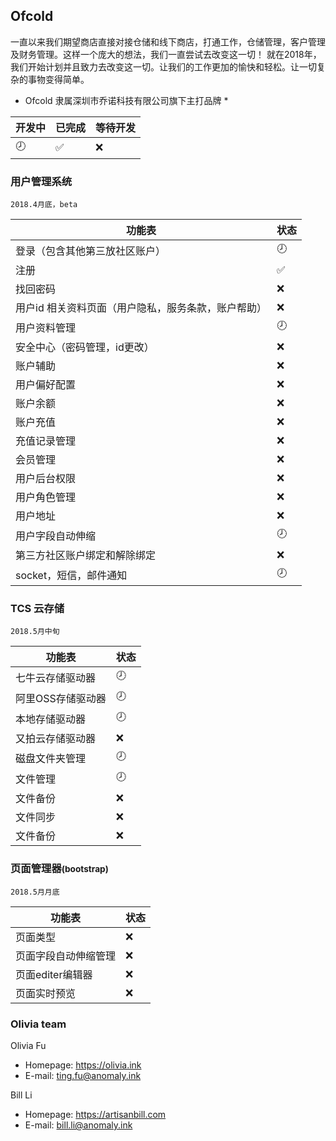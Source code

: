 ## Ofcold

一直以来我们期望商店直接对接仓储和线下商店，打通工作，仓储管理，客户管理及财务管理。这样一个庞大的想法，我们一直尝试去改变这一切！
就在2018年，我们开始计划并且致力去改变这一切。让我们的工作更加的愉快和轻松。让一切复杂的事物变得简单。
* Ofcold 隶属深圳市乔诺科技有限公司旗下主打品牌 *

| 开发中 | 已完成 | 等待开发 |
|--------|--------|--------|
| :clock8: | :white_check_mark: | :x: |

### 用户管理系统
```2018.4月底，beta ```

| 功能表 | 状态 |
|--------|--------|
| 登录（包含其他第三放社区账户）|:clock8:|
| 注册|:white_check_mark:|
| 找回密码|:x:|
| 用户id 相关资料页面（用户隐私，服务条款，账户帮助）|:x:|
| 用户资料管理|:clock8:|
| 安全中心（密码管理，id更改）|:x:|
| 账户辅助|:x:|
| 用户偏好配置|:x:|
| 账户余额|:x:|
| 账户充值|:x:|
| 充值记录管理|:x:|
| 会员管理|:x:|
| 用户后台权限|:x:|
| 用户角色管理|:x:|
| 用户地址|:x:|
| 用户字段自动伸缩|:clock8:|
| 第三方社区账户绑定和解除绑定|:x:|
| socket，短信，邮件通知|:clock8:|


### TCS 云存储

```2018.5月中旬```

| 功能表 | 状态 |
|--------|--------|
|七牛云存储驱动器|:clock8:|
|阿里OSS存储驱动器|:clock8:|
|本地存储驱动器|:clock8:|
|又拍云存储驱动器|:x:|
|磁盘文件夹管理|:clock8:|
|文件管理|:clock8:|
|文件备份|:x:|
|文件同步|:x:|
|文件备份|:x:|

### 页面管理器<small>(bootstrap)</small>

```2018.5月月底```

| 功能表 | 状态 |
|--------|--------|
|页面类型|:x:|
|页面字段自动伸缩管理|:x:|
|页面editer编辑器|:x:|
|页面实时预览|:x:|

### Olivia team
 Olivia Fu
	<ul>
		<li>Homepage: https://olivia.ink</li>
		<li>E-mail: ting.fu@anomaly.ink</li>
	</ul>
	
 Bill Li
 	<ul>
		<li>Homepage: https://artisanbill.com</li>
		<li>E-mail: bill.li@anomaly.ink</li>
	</ul>

